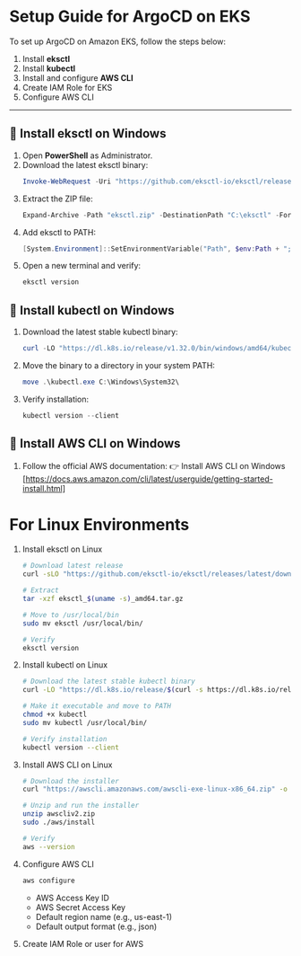 # Setup Guide for ArgoCD on EKS

To set up ArgoCD on Amazon EKS, follow the steps below:

1. Install **eksctl**
2. Install **kubectl**
3. Install and configure **AWS CLI**
4. Create IAM Role for EKS
5. Configure AWS CLI

---

## 🔹 Install eksctl on Windows
1. Open **PowerShell** as Administrator.
2. Download the latest eksctl binary:
   ```powershell
   Invoke-WebRequest -Uri "https://github.com/eksctl-io/eksctl/releases/latest/download/eksctl_windows_amd64.zip" -OutFile "eksctl.zip"
3. Extract the ZIP file:
   ```powershell
   Expand-Archive -Path "eksctl.zip" -DestinationPath "C:\eksctl" -Force
   ```
4. Add eksctl to PATH:
   ```powershell
   [System.Environment]::SetEnvironmentVariable("Path", $env:Path + ";C:\eksctl", [System.EnvironmentVariableTarget]::Machine)
   ```
 5. Open a new terminal and verify:
    ```powershell
    eksctl version
    ```

## 🔹 Install kubectl on Windows
1. Download the latest stable kubectl binary:
   ```powershell
   curl -LO "https://dl.k8s.io/release/v1.32.0/bin/windows/amd64/kubectl.exe"
   ```
1. Move the binary to a directory in your system PATH:
   ```powershell
   move .\kubectl.exe C:\Windows\System32\
   ```
1. Verify installation:
   ```powershell
   kubectl version --client
   ```

## 🔹 Install AWS CLI on Windows
1. Follow the official AWS documentation:
   👉 Install AWS CLI on Windows [https://docs.aws.amazon.com/cli/latest/userguide/getting-started-install.html]

# For Linux Environments
1. Install eksctl on Linux
   ```bash
   # Download latest release
   curl -sLO "https://github.com/eksctl-io/eksctl/releases/latest/download/eksctl_$(uname -s)_amd64.tar.gz"

   # Extract
   tar -xzf eksctl_$(uname -s)_amd64.tar.gz

   # Move to /usr/local/bin
   sudo mv eksctl /usr/local/bin/

   # Verify
   eksctl version
   ```
2. Install kubectl on Linux
   ```bash
   # Download the latest stable kubectl binary
   curl -LO "https://dl.k8s.io/release/$(curl -s https://dl.k8s.io/release/stable.txt)/bin/linux/amd64/kubectl"

   # Make it executable and move to PATH
   chmod +x kubectl
   sudo mv kubectl /usr/local/bin/

   # Verify installation
   kubectl version --client
   ```
3. Install AWS CLI on Linux
   ```bash
   # Download the installer
   curl "https://awscli.amazonaws.com/awscli-exe-linux-x86_64.zip" -o "awscliv2.zip"

   # Unzip and run the installer
   unzip awscliv2.zip
   sudo ./aws/install

   # Verify
   aws --version
   ```
4. Configure AWS CLI
   ```bash
   aws configure
   ```
   - AWS Access Key ID
   - AWS Secret Access Key
   - Default region name (e.g., us-east-1)
   - Default output format (e.g., json)

5. Create IAM Role or user for AWS
